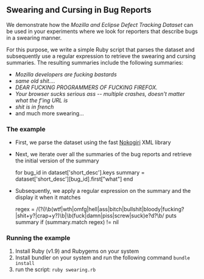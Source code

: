 Swearing and Cursing in Bug Reports
-----------------------------------

We demonstrate how the _Mozilla and Eclipse Defect Tracking Dataset_ can be used in your experiments where we look for reporters that describe bugs in a swearing manner.

For this purpose, we write a simple Ruby script that parses the dataset and subsequently use a regular expression to retrieve the swearing and cursing summaries. The resulting summaries include the following summaries:

- _Mozilla developers are fucking bastards_
- _same old shit...._
- _DEAR FUCKING PROGRAMMERS OF FUCKING FIREFOX._
- _Your browser sucks serious ass -- multiple crashes, doesn't matter what the f'ing URL is_
- _shit is in french_
- and much more swearing...

### The example

* First, we parse the dataset using the fast [Nokogiri](http://nokogiri.org/) XML library
	
* Next, we iterate over all the summaries of the bug reports and retrieve the initial version of the summary

	for bug_id in dataset['short_desc'].keys
		summary = dataset['short_desc'][bug_id].first["what"]
	end

* Subsequently, we apply a regular expression on the summary and the display it when it matches
	
	regex = /(?i)\b(wtf|wth|omfg|hell|ass|bitch|bullshit|bloody|fucking?|shit+y?|crap+y?)\b|\b(fuck|damn|piss|screw|suck)e?d?\b/
	puts summary if (summary.match regex) != nil

### Running the example
1. Install Ruby (v1.9) and Rubygems on your system
2. Install bundler on your system and run the following command `bundle install`
3. run the script: `ruby swearing.rb`